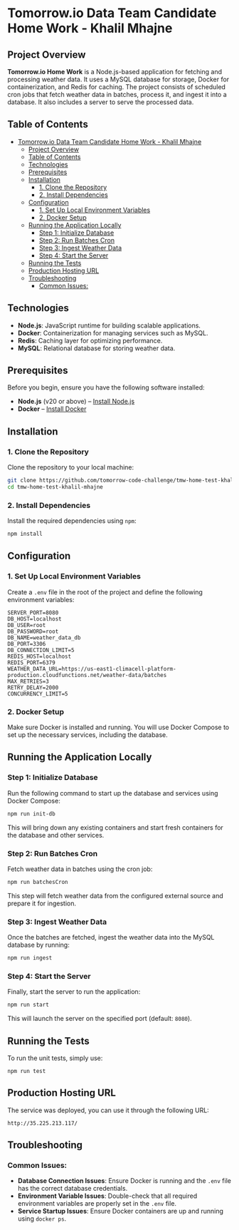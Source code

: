 
# Tomorrow.io Data Team Candidate Home Work - Khalil Mhajne

## Project Overview

**Tomorrow.io Home Work** is a Node.js-based application for fetching and processing weather data. It uses a MySQL database for storage, Docker for containerization, and Redis for caching. The project consists of scheduled cron jobs that fetch weather data in batches, process it, and ingest it into a database. It also includes a server to serve the processed data.

## Table of Contents

- [Tomorrow.io Data Team Candidate Home Work - Khalil Mhajne](#tomorrowio-data-team-candidate-home-work---khalil-mhajne)
  - [Project Overview](#project-overview)
  - [Table of Contents](#table-of-contents)
  - [Technologies](#technologies)
  - [Prerequisites](#prerequisites)
  - [Installation](#installation)
    - [1. Clone the Repository](#1-clone-the-repository)
    - [2. Install Dependencies](#2-install-dependencies)
  - [Configuration](#configuration)
    - [1. Set Up Local Environment Variables](#1-set-up-local-environment-variables)
    - [2. Docker Setup](#2-docker-setup)
  - [Running the Application Locally](#running-the-application-locally)
    - [Step 1: Initialize Database](#step-1-initialize-database)
    - [Step 2: Run Batches Cron](#step-2-run-batches-cron)
    - [Step 3: Ingest Weather Data](#step-3-ingest-weather-data)
    - [Step 4: Start the Server](#step-4-start-the-server)
  - [Running the Tests](#running-the-tests)
  - [Production Hosting URL](#production-hosting-url)
  - [Troubleshooting](#troubleshooting)
    - [Common Issues:](#common-issues)

## Technologies

- **Node.js**: JavaScript runtime for building scalable applications.
- **Docker**: Containerization for managing services such as MySQL.
- **Redis**: Caching layer for optimizing performance.
- **MySQL**: Relational database for storing weather data.

## Prerequisites

Before you begin, ensure you have the following software installed:

- **Node.js** (v20 or above) – [Install Node.js](https://nodejs.org/en/)
- **Docker** – [Install Docker](https://www.docker.com/get-started)

## Installation

### 1. Clone the Repository
Clone the repository to your local machine:
```bash
git clone https://github.com/tomorrow-code-challenge/tmw-home-test-khalil-mhajne.git
cd tmw-home-test-khalil-mhajne
```

### 2. Install Dependencies
Install the required dependencies using `npm`:
```bash
npm install
```

## Configuration

### 1. Set Up Local Environment Variables
Create a `.env` file in the root of the project and define the following environment variables:

```env
SERVER_PORT=8080
DB_HOST=localhost
DB_USER=root
DB_PASSWORD=root
DB_NAME=weather_data_db
DB_PORT=3306
DB_CONNECTION_LIMIT=5
REDIS_HOST=localhost
REDIS_PORT=6379
WEATHER_DATA_URL=https://us-east1-climacell-platform-production.cloudfunctions.net/weather-data/batches
MAX_RETRIES=3
RETRY_DELAY=2000
CONCURRENCY_LIMIT=5
```

### 2. Docker Setup
Make sure Docker is installed and running. You will use Docker Compose to set up the necessary services, including the database.

## Running the Application Locally

### Step 1: Initialize Database
Run the following command to start up the database and services using Docker Compose:
```bash
npm run init-db
```
This will bring down any existing containers and start fresh containers for the database and other services.

### Step 2: Run Batches Cron
Fetch weather data in batches using the cron job:
```bash
npm run batchesCron
```
This step will fetch weather data from the configured external source and prepare it for ingestion.

### Step 3: Ingest Weather Data
Once the batches are fetched, ingest the weather data into the MySQL database by running:
```bash
npm run ingest
```

### Step 4: Start the Server
Finally, start the server to run the application:
```bash
npm run start
```
This will launch the server on the specified port (default: `8080`).

## Running the Tests
To run the unit tests, simply use:
``` text 
npm run test
```

## Production Hosting URL

The service was deployed, you can use it through the following URL:

```text
http://35.225.213.117/
```

## Troubleshooting

### Common Issues:
- **Database Connection Issues**: Ensure Docker is running and the `.env` file has the correct database credentials.
- **Environment Variable Issues**: Double-check that all required environment variables are properly set in the `.env` file.
- **Service Startup Issues**: Ensure Docker containers are up and running using `docker ps`.
